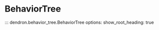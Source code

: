 # BehaviorTree

::: dendron.behavior_tree.BehaviorTree
    options:
        show_root_heading: true
